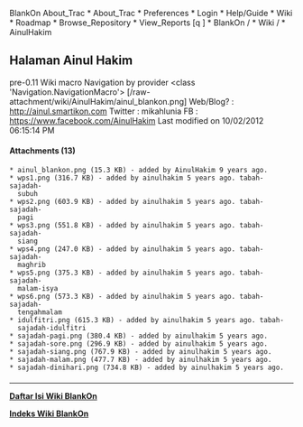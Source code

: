    BlankOn
 About_Trac
    * About_Trac
    * Preferences
    * Login
    * Help/Guide
    * Wiki
    * Roadmap
    * Browse_Repository
    * View_Reports
[q                 ]
    * BlankOn  /
    * Wiki  /
    * AinulHakim
## Halaman Ainul Hakim
pre-0.11 Wiki macro Navigation by provider <class 'Navigation.NavigationMacro'>
[/raw-attachment/wiki/AinulHakim/ainul_blankon.png]
Web/Blog? : ​http://ainul.smartikon.com
Twitter : mikahlunia
FB : ​https://www.facebook.com/AinulHakim
Last modified on 10/02/2012 06:15:14 PM
#### Attachments (13)
    * ainul_blankon.png​ (15.3 KB) - added by AinulHakim 9 years ago.
    * wps1.png​ (316.7 KB) - added by ainulhakim 5 years ago. tabah-sajadah-
      subuh
    * wps2.png​ (603.9 KB) - added by ainulhakim 5 years ago. tabah-sajadah-
      pagi
    * wps3.png​ (551.8 KB) - added by ainulhakim 5 years ago. tabah-sajadah-
      siang
    * wps4.png​ (247.0 KB) - added by ainulhakim 5 years ago. tabah-sajadah-
      maghrib
    * wps5.png​ (375.3 KB) - added by ainulhakim 5 years ago. tabah-sajadah-
      malam-isya
    * wps6.png​ (573.3 KB) - added by ainulhakim 5 years ago. tabah-sajadah-
      tengahmalam
    * idulfitri.png​ (615.3 KB) - added by ainulhakim 5 years ago. tabah-
      sajadah-idulfitri
    * sajadah-pagi.png​ (380.4 KB) - added by ainulhakim 5 years ago.
    * sajadah-sore.png​ (296.9 KB) - added by ainulhakim 5 years ago.
    * sajadah-siang.png​ (767.9 KB) - added by ainulhakim 5 years ago.
    * sajadah-malam.png​ (477.7 KB) - added by ainulhakim 5 years ago.
    * sajadah-dinihari.png​ (734.8 KB) - added by ainulhakim 5 years ago.
#### 
    
 
 
 
 
 
---
[**Daftar Isi Wiki BlankOn**](/DaftarIsi/README.md)
 
[**Indeks Wiki BlankOn**](/Indeks.md)
